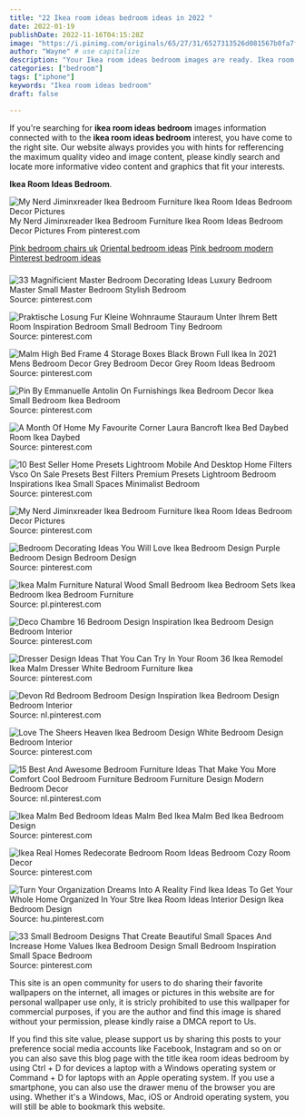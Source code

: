 ```yaml
---
title: "22 Ikea room ideas bedroom ideas in 2022 "
date: 2022-01-19
publishDate: 2022-11-16T04:15:28Z
image: "https://i.pinimg.com/originals/65/27/31/6527313526d081567b0fa7fb0331fd81.jpg"
author: "Wayne" # use capitalize
description: "Your Ikea room ideas bedroom images are ready. Ikea room ideas bedroom are a topic that is being searched for and liked by netizens now. You can Download the Ikea room ideas bedroom files here. Find and Download all free photos."
categories: ["bedroom"]
tags: ["iphone"]
keywords: "Ikea room ideas bedroom"
draft: false

---
```


If you're searching for **ikea room ideas bedroom** images information connected with to the **ikea room ideas bedroom** interest, you have come to the right  site.  Our website always  provides you with  hints  for refferencing  the maximum  quality video and image  content, please kindly search and locate more informative video content and graphics  that fit your interests.

**Ikea Room Ideas Bedroom**. 

![My Nerd Jiminxreader Ikea Bedroom Furniture Ikea Room Ideas Bedroom Decor Pictures](https://i.pinimg.com/originals/6b/a8/7b/6ba87b67253911fd17f96744f8122f27.jpg "My Nerd Jiminxreader Ikea Bedroom Furniture Ikea Room Ideas Bedroom Decor Pictures")
My Nerd Jiminxreader Ikea Bedroom Furniture Ikea Room Ideas Bedroom Decor Pictures From pinterest.com

[Pink bedroom chairs uk](/pink-bedroom-chairs-uk/)
[Oriental bedroom ideas](/oriental-bedroom-ideas/)
[Pink bedroom modern](/pink-bedroom-modern/)
[Pinterest bedroom ideas](/pinterest-bedroom-ideas/)



### 

 


![33 Magnificient Master Bedroom Decorating Ideas Luxury Bedroom Master Small Master Bedroom Stylish Bedroom](https://i.pinimg.com/736x/4e/76/3a/4e763afd43a8bee56b56c7d3ba2ebb2f.jpg "33 Magnificient Master Bedroom Decorating Ideas Luxury Bedroom Master Small Master Bedroom Stylish Bedroom")
Source: pinterest.com

 

![Praktische Losung Fur Kleine Wohnraume Stauraum Unter Ihrem Bett Room Inspiration Bedroom Small Bedroom Tiny Bedroom](https://i.pinimg.com/736x/20/b6/40/20b640885558e0fb601f7b23076b62f6.jpg "Praktische Losung Fur Kleine Wohnraume Stauraum Unter Ihrem Bett Room Inspiration Bedroom Small Bedroom Tiny Bedroom")
Source: pinterest.com

 

![Malm High Bed Frame 4 Storage Boxes Black Brown Full Ikea In 2021 Mens Bedroom Decor Grey Bedroom Decor Grey Room Ideas Bedroom](https://i.pinimg.com/736x/3a/89/85/3a8985d2e2a838d1959f21f040bf3cbe.jpg "Malm High Bed Frame 4 Storage Boxes Black Brown Full Ikea In 2021 Mens Bedroom Decor Grey Bedroom Decor Grey Room Ideas Bedroom")
Source: pinterest.com

 

![Pin By Emmanuelle Antolin On Furnishings Ikea Bedroom Decor Ikea Small Bedroom Ikea Bedroom](https://i.pinimg.com/736x/3d/4f/ec/3d4fecaa92e453461c924f584b30721b--ikea-bedroom-design-bedroom-interiors.jpg "Pin By Emmanuelle Antolin On Furnishings Ikea Bedroom Decor Ikea Small Bedroom Ikea Bedroom")
Source: pinterest.com

 

![A Month Of Home My Favourite Corner Laura Bancroft Ikea Bed Daybed Room Ikea Daybed](https://i.pinimg.com/736x/c9/07/40/c90740108ebb1093938ec8ccf67f0435--cozy-white-bedroom-white-bedrooms.jpg "A Month Of Home My Favourite Corner Laura Bancroft Ikea Bed Daybed Room Ikea Daybed")
Source: pinterest.com

 

![10 Best Seller Home Presets Lightroom Mobile And Desktop Home Filters Vsco On Sale Presets Best Filters Premium Presets Lightroom Bedroom Inspirations Ikea Small Spaces Minimalist Bedroom](https://i.pinimg.com/originals/28/ab/38/28ab3860d62ce14b05c28210c8a1363f.jpg "10 Best Seller Home Presets Lightroom Mobile And Desktop Home Filters Vsco On Sale Presets Best Filters Premium Presets Lightroom Bedroom Inspirations Ikea Small Spaces Minimalist Bedroom")
Source: pinterest.com

 

![My Nerd Jiminxreader Ikea Bedroom Furniture Ikea Room Ideas Bedroom Decor Pictures](https://i.pinimg.com/originals/6b/a8/7b/6ba87b67253911fd17f96744f8122f27.jpg "My Nerd Jiminxreader Ikea Bedroom Furniture Ikea Room Ideas Bedroom Decor Pictures")
Source: pinterest.com

 

![Bedroom Decorating Ideas You Will Love Ikea Bedroom Design Purple Bedroom Design Bedroom Design](https://i.pinimg.com/736x/aa/a8/e8/aaa8e865a25c11b02962e14edc2fea07--dark-purple-bedrooms-purple-rooms.jpg "Bedroom Decorating Ideas You Will Love Ikea Bedroom Design Purple Bedroom Design Bedroom Design")
Source: pinterest.com

 

![Ikea Malm Furniture Natural Wood Small Bedroom Ikea Bedroom Sets Ikea Bedroom Ikea Bedroom Furniture](https://i.pinimg.com/736x/50/b9/2b/50b92b41a7e9ac46293427180c72ce4b--ikea-bedroom-sets-bedroom-furniture.jpg "Ikea Malm Furniture Natural Wood Small Bedroom Ikea Bedroom Sets Ikea Bedroom Ikea Bedroom Furniture")
Source: pl.pinterest.com

 

![Deco Chambre 16 Bedroom Design Inspiration Ikea Bedroom Design Bedroom Interior](https://i.pinimg.com/originals/fe/b3/4d/feb34da41aa14c22b4fe3fd3795b9434.jpg "Deco Chambre 16 Bedroom Design Inspiration Ikea Bedroom Design Bedroom Interior")
Source: pinterest.com

 

![Dresser Design Ideas That You Can Try In Your Room 36 Ikea Remodel Ikea Malm Dresser White Bedroom Furniture Ikea](https://i.pinimg.com/736x/cb/e3/fe/cbe3fefcf3e6eebbbcf7bd938791f825.jpg "Dresser Design Ideas That You Can Try In Your Room 36 Ikea Remodel Ikea Malm Dresser White Bedroom Furniture Ikea")
Source: pinterest.com

 

![Devon Rd Bedroom Bedroom Design Inspiration Ikea Bedroom Design Bedroom Interior](https://i.pinimg.com/originals/52/66/f9/5266f938c8efe11460b9e2824ff985d9.jpg "Devon Rd Bedroom Bedroom Design Inspiration Ikea Bedroom Design Bedroom Interior")
Source: nl.pinterest.com

 

![Love The Sheers Heaven Ikea Bedroom Design White Bedroom Design Bedroom Interior](https://i.pinimg.com/originals/ed/bb/a6/edbba6dd7d610d22aa60ee374f46c060.jpg "Love The Sheers Heaven Ikea Bedroom Design White Bedroom Design Bedroom Interior")
Source: pinterest.com

 

![15 Best And Awesome Bedroom Furniture Ideas That Make You More Comfort Cool Bedroom Furniture Bedroom Furniture Design Modern Bedroom Decor](https://i.pinimg.com/originals/93/68/1d/93681d33a17fac781b31a6f5dd038ee4.jpg "15 Best And Awesome Bedroom Furniture Ideas That Make You More Comfort Cool Bedroom Furniture Bedroom Furniture Design Modern Bedroom Decor")
Source: nl.pinterest.com

 

![Ikea Malm Bed Bedroom Ideas Malm Bed Ikea Malm Bed Ikea Bedroom Design](https://i.pinimg.com/originals/13/e5/13/13e513d050fc946388d4d05aed75b948.jpg "Ikea Malm Bed Bedroom Ideas Malm Bed Ikea Malm Bed Ikea Bedroom Design")
Source: pinterest.com

 

![Ikea Real Homes Redecorate Bedroom Room Ideas Bedroom Cozy Room Decor](https://i.pinimg.com/originals/81/cb/ae/81cbaef9ff49070873cdc614295ee680.png "Ikea Real Homes Redecorate Bedroom Room Ideas Bedroom Cozy Room Decor")
Source: pinterest.com

 

![Turn Your Organization Dreams Into A Reality Find Ikea Ideas To Get Your Whole Home Organized In Your Stre Ikea Room Ideas Interior Design Ikea Bedroom Design](https://i.pinimg.com/originals/5c/df/12/5cdf1219290300a61a6c3aaf6fbd0d50.jpg "Turn Your Organization Dreams Into A Reality Find Ikea Ideas To Get Your Whole Home Organized In Your Stre Ikea Room Ideas Interior Design Ikea Bedroom Design")
Source: hu.pinterest.com

 

![33 Small Bedroom Designs That Create Beautiful Small Spaces And Increase Home Values Ikea Bedroom Design Small Bedroom Inspiration Small Space Bedroom](https://i.pinimg.com/originals/65/27/31/6527313526d081567b0fa7fb0331fd81.jpg "33 Small Bedroom Designs That Create Beautiful Small Spaces And Increase Home Values Ikea Bedroom Design Small Bedroom Inspiration Small Space Bedroom")
Source: pinterest.com

 

This site is an open community for users to do sharing their favorite wallpapers on the internet, all images or pictures in this website are for personal wallpaper use only, it is stricly prohibited to use this wallpaper for commercial purposes, if you are the author and find this image is shared without your permission, please kindly raise a DMCA report to Us.

If you find this site value, please support us by sharing this posts to your preference social media accounts like Facebook, Instagram and so on or you can also save this blog page with the title ikea room ideas bedroom by using Ctrl + D for devices a laptop with a Windows operating system or Command + D for laptops with an Apple operating system. If you use a smartphone, you can also use the drawer menu of the browser you are using. Whether it's a Windows, Mac, iOS or Android operating system, you will still be able to bookmark this website.
